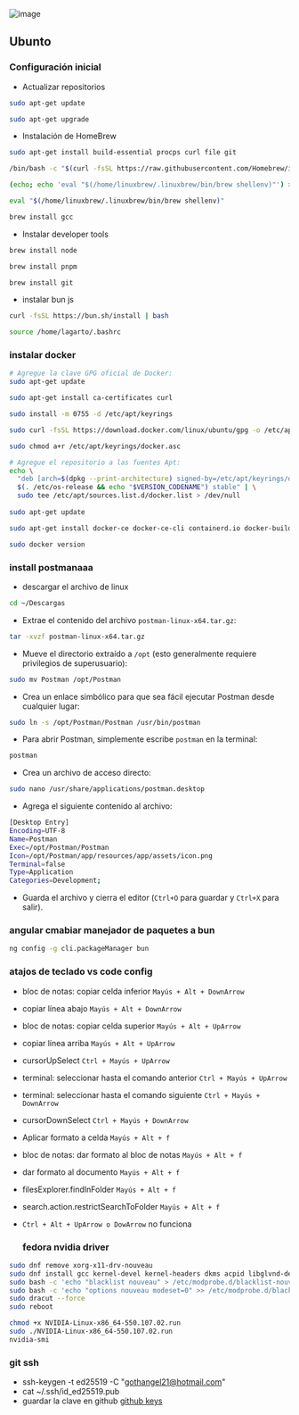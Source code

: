 ![image](https://github.com/user-attachments/assets/40d014e6-5e5a-4da8-867f-b3054c7740e7)

## Ubunto 

### Configuración inicial
- Actualizar repositorios

```bash
sudo apt-get update
```
```bash
sudo apt-get upgrade
```
- Instalación de HomeBrew
```bash
sudo apt-get install build-essential procps curl file git
```
```bash
/bin/bash -c "$(curl -fsSL https://raw.githubusercontent.com/Homebrew/install/HEAD/install.sh)"
```

```bash
(echo; echo 'eval "$(/home/linuxbrew/.linuxbrew/bin/brew shellenv)"') >> /home/lagarto/.bashrc
```
```bash
eval "$(/home/linuxbrew/.linuxbrew/bin/brew shellenv)"
```
```bash
brew install gcc
```
- Instalar developer tools
```bash
brew install node
```
```bash
brew install pnpm
```
```bash
brew install git
```

- instalar bun js
```bash
curl -fsSL https://bun.sh/install | bash
```
```bash
source /home/lagarto/.bashrc
```
### instalar docker
```bash
# Agregue la clave GPG oficial de Docker:
sudo apt-get update

sudo apt-get install ca-certificates curl

sudo install -m 0755 -d /etc/apt/keyrings

sudo curl -fsSL https://download.docker.com/linux/ubuntu/gpg -o /etc/apt/keyrings/docker.asc

sudo chmod a+r /etc/apt/keyrings/docker.asc

# Agregue el repositorio a las fuentes Apt:
echo \
  "deb [arch=$(dpkg --print-architecture) signed-by=/etc/apt/keyrings/docker.asc] https://download.docker.com/linux/ubuntu \
  $(. /etc/os-release && echo "$VERSION_CODENAME") stable" | \
  sudo tee /etc/apt/sources.list.d/docker.list > /dev/null
  
sudo apt-get update
```

```bash
sudo apt-get install docker-ce docker-ce-cli containerd.io docker-buildx-plugin docker-compose-plugin

sudo docker version
```
### install postmanaaa
- descargar el archivo de linux
```bash
cd ~/Descargas
```
- Extrae el contenido del archivo `postman-linux-x64.tar.gz`:
```bash
tar -xvzf postman-linux-x64.tar.gz
```
- Mueve el directorio extraído a `/opt` (esto generalmente requiere privilegios de superusuario):
```bash
sudo mv Postman /opt/Postman
```
- Crea un enlace simbólico para que sea fácil ejecutar Postman desde cualquier lugar:
```bash
sudo ln -s /opt/Postman/Postman /usr/bin/postman
```
- Para abrir Postman, simplemente escribe `postman` en la terminal:
```bash
postman
```
- Crea un archivo de acceso directo:
```bash
sudo nano /usr/share/applications/postman.desktop
```
- Agrega el siguiente contenido al archivo:
```bash
[Desktop Entry]
Encoding=UTF-8
Name=Postman
Exec=/opt/Postman/Postman
Icon=/opt/Postman/app/resources/app/assets/icon.png
Terminal=false
Type=Application
Categories=Development;
```
- Guarda el archivo y cierra el editor (`Ctrl+O` para guardar y `Ctrl+X` para salir).

### angular cmabiar manejador de paquetes a bun
```bash
ng config -g cli.packageManager bun
```

### atajos de teclado vs code config

- bloc de notas: copiar celda inferior  `Mayús + Alt + DownArrow`
- copiar línea abajo `Mayús + Alt + DownArrow`
- bloc de notas: copiar celda superior `Mayús + Alt + UpArrow`
- copiar línea arriba `Mayús + Alt + UpArrow`
- cursorUpSelect `Ctrl + Mayús + UpArrow`
- terminal: seleccionar hasta el comando anterior `Ctrl + Mayús + UpArrow`
- terminal: seleccionar hasta el comando siguiente `Ctrl + Mayús + DownArrow`
- cursorDownSelect `Ctrl + Mayús + DownArrow`
- Aplicar formato a celda `Mayús + Alt + f`
- bloc de notas: dar formato al bloc de notas `Mayús + Alt + f`
- dar formato al documento `Mayús + Alt + f`
- filesExplorer.findInFolder `Mayús + Alt + f`
- search.action.restrictSearchToFolder `Mayús + Alt + f`
- `Ctrl + Alt + UpArrow o DowArrow` no funciona

  ### fedora nvidia driver
```bash
sudo dnf remove xorg-x11-drv-nouveau
sudo dnf install gcc kernel-devel kernel-headers dkms acpid libglvnd-devel
sudo bash -c 'echo "blacklist nouveau" > /etc/modprobe.d/blacklist-nouveau.conf'
sudo bash -c 'echo "options nouveau modeset=0" >> /etc/modprobe.d/blacklist-nouveau.conf'
sudo dracut --force
sudo reboot

chmod +x NVIDIA-Linux-x86_64-550.107.02.run
sudo ./NVIDIA-Linux-x86_64-550.107.02.run
nvidia-smi

```
### git ssh
- ssh-keygen -t ed25519 -C "gothangel21@hotmail.com"
- cat ~/.ssh/id_ed25519.pub
- guardar la clave en github [github keys](https://github.com/settings/keys)
  
